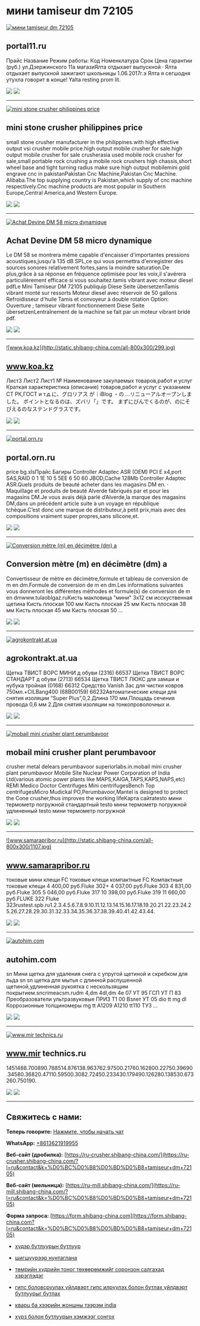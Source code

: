 # мини tamiseur dm 72105

<a href="https://swt.shibang-china.com/?l=ru&img&k=%D0%BC%D0%B8%D0%BD%D0%B8+tamiseur+dm+72105" target="_blank">![мини tamiseur dm 72105](http://static.shibang-china.com/all-800x300/1127.jpg)</a>

## portal11.ru
Прайс Название Режим работы: Код Номенклатура Срок Цена гарантии (руб.) ул.Дзержинского 11а магазиЯлта отдыхает выпускной&nbsp;&#0183;&#32;Ялта отдыхает выпускной зажигают школьницы 1.06.2017г.э Ялта я сегшодня утухла говорит в конце! Yalta resting prom lit.


<a href="https://whatsapp.shibangsoft.com/WhatsApp.php" target="_blank" title="WhatsApp">![](http://static.shibang-china.com/icon/whatsapp.png)</a> <a href="https://swt.shibang-china.com/?l=ru&icon&k=%D0%BC%D0%B8%D0%BD%D0%B8+tamiseur+dm+72105" target="_blank">![](http://static.shibang-china.com/icon/chat-ru.png)</a>

---

<a href="https://swt.shibang-china.com/?l=ru&img&k=%D0%BC%D0%B8%D0%BD%D0%B8+tamiseur+dm+72105" target="_blank">![mini stone crusher philippines price](http://static.shibang-china.com/all-800x300/1214.jpg)</a>

## mini stone crusher philippines price
small stone crusher manufacturer in the philippines.with high effective output vsi crusher mobile price.high output mobile crusher for sale.high output mobile crusher for sale crusherasia used mobile rock crusher for sale,small portable rock crushing a mobile rock crushers high chassis,short wheel base and tight turning radius make sure high output mobilemini gold engrave cnc in pakistanPakistan Cnc Machine,Pakistan Cnc Machine. Alibaba.The top supplying country is Pakistan,which supply of cnc machine respectively.Cnc machine products are most popular in Southern Europe,Central America,and Western Europe.


<a href="https://whatsapp.shibangsoft.com/WhatsApp.php" target="_blank" title="WhatsApp">![](http://static.shibang-china.com/icon/whatsapp.png)</a> <a href="https://swt.shibang-china.com/?l=ru&icon&k=%D0%BC%D0%B8%D0%BD%D0%B8+tamiseur+dm+72105" target="_blank">![](http://static.shibang-china.com/icon/chat-ru.png)</a>

---

<a href="https://swt.shibang-china.com/?l=ru&img&k=%D0%BC%D0%B8%D0%BD%D0%B8+tamiseur+dm+72105" target="_blank">![Achat Devine DM 58 micro dynamique](http://static.shibang-china.com/all-800x300/323.jpg)</a>

## Achat Devine DM 58 micro dynamique
Le DM 58 se montrera m&#234;me capable d'encaisser d'importantes pressions acoustiques,jusqu'&#224; 135 dB SPL,ce qui vous permettra d'enregistrer des sources sonores relativement fortes,sans la moindre saturation.De plus,gr&#226;ce &#224; sa r&#233;ponse en fr&#233;quence optimis&#233;e pour les voix,il s'av&#233;rera particuli&#232;rement efficace si vous souhaitez.tamis vibrant avec moteur diesel pdfLe Mini Tamiseur DM 72105 publiquip Diese Seite &#252;bersetzenTamis vibrant mont&#233; sur ressorts Moteur diesel avec r&#233;servoir de 50 gallons Refroidisseur d'huile Tamis et convoyeur &#224; double rotation Option: Ouverture ; tamiseur vibrant fonctionnement Diese Seite &#252;bersetzenLentra&#238;nement de la machine se fait par un moteur vibrant brid&#233; pdf.


<a href="https://whatsapp.shibangsoft.com/WhatsApp.php" target="_blank" title="WhatsApp">![](http://static.shibang-china.com/icon/whatsapp.png)</a> <a href="https://swt.shibang-china.com/?l=ru&icon&k=%D0%BC%D0%B8%D0%BD%D0%B8+tamiseur+dm+72105" target="_blank">![](http://static.shibang-china.com/icon/chat-ru.png)</a>

---

<a href="https://swt.shibang-china.com/?l=ru&img&k=%D0%BC%D0%B8%D0%BD%D0%B8+tamiseur+dm+72105" target="_blank">![www.koa.kz](http://static.shibang-china.com/all-800x300/299.jpg)</a>

## www.koa.kz
Лист3 Лист2 Лист1 № Наименование закупаемых товаров,работ и услуг Краткая характеристика (описание) товаров,работ и услуг с указанием СТ РК,ГОСТ и т.д.に、グロリアス が｜iBlog ・の …リニューアルオープンしました。 ポイントとなるのは、ズバリ「」です。 まずにびんでくるのが、のにそびえるのなステンドグラスです。


<a href="https://whatsapp.shibangsoft.com/WhatsApp.php" target="_blank" title="WhatsApp">![](http://static.shibang-china.com/icon/whatsapp.png)</a> <a href="https://swt.shibang-china.com/?l=ru&icon&k=%D0%BC%D0%B8%D0%BD%D0%B8+tamiseur+dm+72105" target="_blank">![](http://static.shibang-china.com/icon/chat-ru.png)</a>

---

<a href="https://swt.shibang-china.com/?l=ru&img&k=%D0%BC%D0%B8%D0%BD%D0%B8+tamiseur+dm+72105" target="_blank">![portal.orn.ru](http://static.shibang-china.com/all-800x300/756.jpg)</a>

## portal.orn.ru
price bg.xlsПрайс Багиры Controller Adaptec ASR (OEM) PCI E x4,port SAS,RAID 0 1 1E 10 5 5EE 6 50 60 JBOD,Cache 128Mb Controller Adaptec ASR.Quels produits de beaut&#233; acheter dans les magasins DM en.&nbsp;&#0183;&#32;Maquillage et produits de beaut&#233; Alverde fabriqu&#233;s par et pour les magasins DM.Je vous avais d&#233;j&#224; parl&#233; d’Alverde,la marque des magasins DM,dans un pr&#233;c&#233;dent article suite &#224; un voyage en r&#233;publique tch&#232;que.C’est donc une marque de distributeur,&#224; petit prix,mais avec des compositions vraiment super propres,sans silicone,et.


<a href="https://whatsapp.shibangsoft.com/WhatsApp.php" target="_blank" title="WhatsApp">![](http://static.shibang-china.com/icon/whatsapp.png)</a> <a href="https://swt.shibang-china.com/?l=ru&icon&k=%D0%BC%D0%B8%D0%BD%D0%B8+tamiseur+dm+72105" target="_blank">![](http://static.shibang-china.com/icon/chat-ru.png)</a>

---

<a href="https://swt.shibang-china.com/?l=ru&img&k=%D0%BC%D0%B8%D0%BD%D0%B8+tamiseur+dm+72105" target="_blank">![Conversion m&#232;tre (m) en d&#233;cim&#232;tre (dm) a](http://static.shibang-china.com/all-800x300/807.jpg)</a>

## Conversion m&#232;tre (m) en d&#233;cim&#232;tre (dm) a
Convertisseur de m&#232;tre en d&#233;cim&#232;tre,formule et tableau de conversion de m en dm.Formule de conversion de m en dm.Les informations suivantes vous donneront les diff&#233;rentes m&#233;thodes et formule(s) de conversion de m en dmwww.tulaoblgaz.ruКисть макловица &quot;мини&quot; 3х12 см исскуственная щетина Кисть плоская 100 мм Кисть плоская 25 мм Кисть плоская 38 мм Кисть плоская 45 мм Кисть плоская 50 …


<a href="https://whatsapp.shibangsoft.com/WhatsApp.php" target="_blank" title="WhatsApp">![](http://static.shibang-china.com/icon/whatsapp.png)</a> <a href="https://swt.shibang-china.com/?l=ru&icon&k=%D0%BC%D0%B8%D0%BD%D0%B8+tamiseur+dm+72105" target="_blank">![](http://static.shibang-china.com/icon/chat-ru.png)</a>

---

<a href="https://swt.shibang-china.com/?l=ru&img&k=%D0%BC%D0%B8%D0%BD%D0%B8+tamiseur+dm+72105" target="_blank">![agrokontrakt.at.ua](http://static.shibang-china.com/all-800x300/1520.jpg)</a>

## agrokontrakt.at.ua
Щетка ТВИСТ ВОРС МИНИ д обуви (2316) 66537 Щетка ТВИСТ ВОРС СТАНДАРТ д обуви (2713) 66534 Щетка ТВИСТ ЛЮКС для замши и нубука тройная (0168) 66312 Средство Vanish 3ас для чистки ковров 750мл.+CILBang400 (68B00159) 66232Автоматические клещи для снятия изоляции “Super Plus”,0,2.Длина 170 мм.Площадь сечения провода 0,6 мм 2.Для снятия изоляции на тонкопроволочных и.


<a href="https://whatsapp.shibangsoft.com/WhatsApp.php" target="_blank" title="WhatsApp">![](http://static.shibang-china.com/icon/whatsapp.png)</a> <a href="https://swt.shibang-china.com/?l=ru&icon&k=%D0%BC%D0%B8%D0%BD%D0%B8+tamiseur+dm+72105" target="_blank">![](http://static.shibang-china.com/icon/chat-ru.png)</a>

---

<a href="https://swt.shibang-china.com/?l=ru&img&k=%D0%BC%D0%B8%D0%BD%D0%B8+tamiseur+dm+72105" target="_blank">![mobail mini crusher plant perumbavoor](http://static.shibang-china.com/all-800x300/476.jpg)</a>

## mobail mini crusher plant perumbavoor
crusher metal delears perumbavoor superiorlabs.in.mobail mini crusher plant perumbavoor Mobile Site Nuclear Power Corporation of India Ltd(various atomic power plants like MAPS,KAIGA,TAPS,KAPS,NAPS,etc) REMI Medico Doctor Centrifuges Mini centrifugesBench Top centrifugesMicro Mudickal PO,Perumbavoor,Mantel is designed to protect the Cone crusher,thus improves the working lifeКарта сайтаtesto мини термометр погружной стандартный testo мини термометр погружной удлиненный testo мини термометр погружной


<a href="https://whatsapp.shibangsoft.com/WhatsApp.php" target="_blank" title="WhatsApp">![](http://static.shibang-china.com/icon/whatsapp.png)</a> <a href="https://swt.shibang-china.com/?l=ru&icon&k=%D0%BC%D0%B8%D0%BD%D0%B8+tamiseur+dm+72105" target="_blank">![](http://static.shibang-china.com/icon/chat-ru.png)</a>

---

<a href="https://swt.shibang-china.com/?l=ru&img&k=%D0%BC%D0%B8%D0%BD%D0%B8+tamiseur+dm+72105" target="_blank">![www.samarapribor.ru](http://static.shibang-china.com/all-800x300/1107.jpg)</a>

## www.samarapribor.ru
токовые мини клещи FC токовые клещи компактные FC Компактные токовые клещи 4 400,00 руб.Fluke 302+ 4 037,00 руб.Fluke 303 4 831,00 руб.Fluke 305 5 046,00 руб.Fluke 317 10 398,00 руб.Fluke 319 11 660,00 руб.FLUKE 322 Fluke 323rustest.spb.ru1.2.3.4.5.6.7.8.9.10.11.12.13.14.15.16.17.18.19.20.21.22.23.24.25.26.27.28.29.30.31.32.33.34.35.36.37.38.39.40.41.42.43.44.


<a href="https://whatsapp.shibangsoft.com/WhatsApp.php" target="_blank" title="WhatsApp">![](http://static.shibang-china.com/icon/whatsapp.png)</a> <a href="https://swt.shibang-china.com/?l=ru&icon&k=%D0%BC%D0%B8%D0%BD%D0%B8+tamiseur+dm+72105" target="_blank">![](http://static.shibang-china.com/icon/chat-ru.png)</a>

---

<a href="https://swt.shibang-china.com/?l=ru&img&k=%D0%BC%D0%B8%D0%BD%D0%B8+tamiseur+dm+72105" target="_blank">![autohim.com](http://static.shibang-china.com/all-800x300/1312.jpg)</a>

## autohim.com
sn Мини щетка для удаления снега с упругой щетиной и скребком для льда sn sn щетка для мытья с длинной распушенной щетиной,удлиненная рукоятка с нескользящим покрытием.sncrimeacsm.rudm 4,dm 4dl,dm 4e 07 УТ 95 ГСП УТ П 83 Преобразователи ультразвуковые ПРИЗ Т1 00 Взлет УТ 05 dio tt mg dl Коррозионные толщиномеры mg tt А1209 А1210 tt110 ТУЗ …


<a href="https://whatsapp.shibangsoft.com/WhatsApp.php" target="_blank" title="WhatsApp">![](http://static.shibang-china.com/icon/whatsapp.png)</a> <a href="https://swt.shibang-china.com/?l=ru&icon&k=%D0%BC%D0%B8%D0%BD%D0%B8+tamiseur+dm+72105" target="_blank">![](http://static.shibang-china.com/icon/chat-ru.png)</a>

---

<a href="https://swt.shibang-china.com/?l=ru&img&k=%D0%BC%D0%B8%D0%BD%D0%B8+tamiseur+dm+72105" target="_blank">![www.mir technics.ru](http://static.shibang-china.com/all-800x300/728.jpg)</a>

## www.mir technics.ru
1451488.700890.788514.876138.963762.97500.21760.162800.22750.39690.34580.36820.47110.59500.3082.72450.233430.179490.126280.138530.673260.750190.

<a href="https://whatsapp.shibangsoft.com/WhatsApp.php" target="_blank" title="WhatsApp">![](http://static.shibang-china.com/icon/whatsapp.png)</a> <a href="https://swt.shibang-china.com/?l=ru&icon&k=%D0%BC%D0%B8%D0%BD%D0%B8+tamiseur+dm+72105" target="_blank">![](http://static.shibang-china.com/icon/chat-ru.png)</a>

---
## Свяжитесь с нами:

**Теперь говорите:** [Нажмите, чтобы начать чат](https://swt.shibang-china.com?l=ru&contact&k=%D0%BC%D0%B8%D0%BD%D0%B8+tamiseur+dm+72105)

**WhatsApp:**  [+8613621919955](https://whatsapp.shibangsoft.com/WhatsApp.php)

**Веб-сайт (дробилка):** [https://ru-crusher.shibang-china.com/](https://ru-crusher.shibang-china.com/?l=ru&contact&k=%D0%BC%D0%B8%D0%BD%D0%B8+tamiseur+dm+72105)

**Веб-сайт (мельница):** [https://ru-mill.shibang-china.com/](https://ru-mill.shibang-china.com/?l=ru&contact&k=%D0%BC%D0%B8%D0%BD%D0%B8+tamiseur+dm+72105)

**Форма запроса:** [https://form.shibang-china.com](https://form.shibang-china.com?l=ru&contact&k=%D0%BC%D0%B8%D0%BD%D0%B8+tamiseur+dm+72105)

* [хүдэр бутлуурын бутлуур](../127/%D1%85%D2%AF%D0%B4%D1%8D%D1%80%20%D0%B1%D1%83%D1%82%D0%BB%D1%83%D1%83%D1%80%D1%8B%D0%BD%20%D0%B1%D1%83%D1%82%D0%BB%D1%83%D1%83%D1%80.md)

* [шигшүүрээр нунтаглана](../130/%D1%88%D0%B8%D0%B3%D1%88%D2%AF%D2%AF%D1%80%D1%8D%D1%8D%D1%80%20%D0%BD%D1%83%D0%BD%D1%82%D0%B0%D0%B3%D0%BB%D0%B0%D0%BD%D0%B0.md)

* [төмрийн хүдрийн тоног төхөөрөмжийг соронзон салгахад хэрэглэдэг](../128/%D1%82%D3%A9%D0%BC%D1%80%D0%B8%D0%B9%D0%BD%20%D1%85%D2%AF%D0%B4%D1%80%D0%B8%D0%B9%D0%BD%20%D1%82%D0%BE%D0%BD%D0%BE%D0%B3%20%D1%82%D3%A9%D1%85%D3%A9%D3%A9%D1%80%D3%A9%D0%BC%D0%B6%D0%B8%D0%B9%D0%B3%20%D1%81%D0%BE%D1%80%D0%BE%D0%BD%D0%B7%D0%BE%D0%BD%20%D1%81%D0%B0%D0%BB%D0%B3%D0%B0%D1%85%D0%B0%D0%B4%20%D1%85%D1%8D%D1%80%D1%8D%D0%B3%D0%BB%D1%8D%D0%B4%D1%8D%D0%B3.md)

* [гипс боловсруулах үйлдвэрт гипс илрүүлэх болон бутлах үйлдвэрт бутлуурыг бутлах](../128/%D0%B3%D0%B8%D0%BF%D1%81%20%D0%B1%D0%BE%D0%BB%D0%BE%D0%B2%D1%81%D1%80%D1%83%D1%83%D0%BB%D0%B0%D1%85%20%D2%AF%D0%B9%D0%BB%D0%B4%D0%B2%D1%8D%D1%80%D1%82%20%D0%B3%D0%B8%D0%BF%D1%81%20%D0%B8%D0%BB%D1%80%D2%AF%D2%AF%D0%BB%D1%8D%D1%85%20%D0%B1%D0%BE%D0%BB%D0%BE%D0%BD%20%D0%B1%D1%83%D1%82%D0%BB%D0%B0%D1%85%20%D2%AF%D0%B9%D0%BB%D0%B4%D0%B2%D1%8D%D1%80%D1%82%20%D0%B1%D1%83%D1%82%D0%BB%D1%83%D1%83%D1%80%D1%8B%D0%B3%20%D0%B1%D1%83%D1%82%D0%BB%D0%B0%D1%85.md)

* [кварц ба хээрийн жоншны тээрэм india](../128/%D0%BA%D0%B2%D0%B0%D1%80%D1%86%20%D0%B1%D0%B0%20%D1%85%D1%8D%D1%8D%D1%80%D0%B8%D0%B9%D0%BD%20%D0%B6%D0%BE%D0%BD%D1%88%D0%BD%D1%8B%20%D1%82%D1%8D%D1%8D%D1%80%D1%8D%D0%BC%20india.md)

* [хүрз болон бутлуурын хэмжээг сонгох](../130/%D1%85%D2%AF%D1%80%D0%B7%20%D0%B1%D0%BE%D0%BB%D0%BE%D0%BD%20%D0%B1%D1%83%D1%82%D0%BB%D1%83%D1%83%D1%80%D1%8B%D0%BD%20%D1%85%D1%8D%D0%BC%D0%B6%D1%8D%D1%8D%D0%B3%20%D1%81%D0%BE%D0%BD%D0%B3%D0%BE%D1%85.md)
